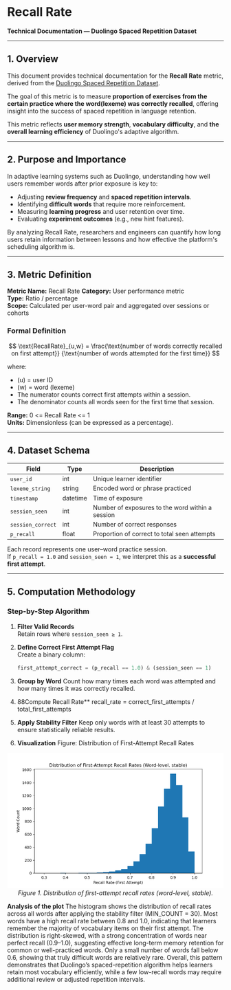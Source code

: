 # Recall Rate

**Technical Documentation — Duolingo Spaced Repetition Dataset**

---

## 1. Overview

This document provides technical documentation for the **Recall Rate** metric, derived from the [Duolingo Spaced Repetition Dataset](https://www.kaggle.com/datasets/aravinii/duolingo-spaced-repetition-data?resource=download).

The goal of this metric is to measure **proportion of exercises from the certain practice where the word(lexeme) was correctly recalled**, offering insight into the success of spaced repetition in language retention.

This metric reflects **user memory strength**, **vocabulary difficulty**, and **the overall learning efficiency** of Duolingo's adaptive algorithm.

---

## 2. Purpose and Importance

In adaptive learning systems such as Duolingo, understanding how well users remember words after prior exposure is key to:

- Adjusting **review frequency** and **spaced repetition intervals**.
- Identifying **difficult words** that require more reinforcement.
- Measuring **learning progress** and user retention over time.
- Evaluating **experiment outcomes** (e.g., new hint features).

By analyzing Recall Rate, researchers and engineers can quantify how long users retain information between lessons and how effective the platform's scheduling algorithm is.

---

## 3. Metric Definition

**Metric Name:** Recall Rate
**Category:** User performance metric  
**Type:** Ratio / percentage  
**Scope:** Calculated per user-word pair and aggregated over sessions or cohorts

### Formal Definition

$$
\text{RecallRate}_{u,w} =
\frac{\text{number of words correctly recalled on first attempt}}
     {\text{number of words attempted for the first time}}
$$

where:

- \(u\) = user ID
- \(w\) = word (lexeme)
- The numerator counts correct first attempts within a session.
- The denominator counts all words seen for the first time that session.

**Range:** 0 <= Recall Rate <= 1  
**Units:** Dimensionless (can be expressed as a percentage).

---

## 4. Dataset Schema

| Field             | Type     | Description                                      |
| ----------------- | -------- | ------------------------------------------------ |
| `user_id`         | int      | Unique learner identifier                        |
| `lexeme_string`   | string   | Encoded word or phrase practiced                 |
| `timestamp`       | datetime | Time of exposure                                 |
| `session_seen`    | int      | Number of exposures to the word within a session |
| `session_correct` | int      | Number of correct responses                      |
| `p_recall`        | float    | Proportion of correct to total seen attempts     |

Each record represents one user–word practice session.  
If `p_recall = 1.0` and `session_seen = 1`, we interpret this as a **successful first attempt**.

---

## 5. Computation Methodology

### Step-by-Step Algorithm

1. **Filter Valid Records**  
   Retain rows where `session_seen ≥ 1`.

2. **Define Correct First Attempt Flag**  
   Create a binary column:
   ```python
   first_attempt_correct = (p_recall == 1.0) & (session_seen == 1)
   ```
3. **Group by Word**
   Count how many times each word was attempted and how many times it was correctly recalled.

4. 88Compute Recall Rate\*\*
   recall_rate = correct_first_attempts / total_first_attempts

5. **Apply Stability Filter**
   Keep only words with at least 30 attempts to ensure statistically reliable results.

6. **Visualization**
Figure: Distribution of First-Attempt Recall Rates
<p align="center"> <img src="images/recall_rate_distribution.png" alt="Histogram of first-attempt recall rates across words" width="720"> <br> <em>Figure 1. Distribution of first-attempt recall rates (word-level, stable).</em> </p>

**Analysis of the plot**
The histogram shows the distribution of recall rates across all words after applying the stability filter (MIN_COUNT = 30).
Most words have a high recall rate between 0.8 and 1.0, indicating that learners remember the majority of vocabulary items on their first attempt.
The distribution is right-skewed, with a strong concentration of words near perfect recall (0.9–1.0), suggesting effective long-term memory retention for common or well-practiced words.
Only a small number of words fall below 0.6, showing that truly difficult words are relatively rare.
Overall, this pattern demonstrates that Duolingo’s spaced-repetition algorithm helps learners retain most vocabulary efficiently, while a few low-recall words may require additional review or adjusted repetition intervals.
